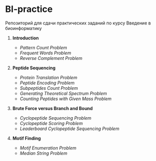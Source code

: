# BI-practice
Репозиторий для сдачи практических заданий по курсу Введение в биоинформатику

1. __Introduction__
    * _Pattern Count Problem_
    * _Frequent Words Problem_
    * _Reverse Complement Problem_

2. __Peptide Sequencing__
    * _Protein Translation Problem_
    * _Peptide Encoding Problem_
    * _Subpeptides Count Problem_
    * _Generating Theoretical Spectrum Problem_
    * _Counting Peptides with Given Mass Problem_

3. __Brute Force versus Branch and Bound__
    * _Cyclopeptide Sequencing Problem_
    * _Cyclopeptide Scoring Problem_
    * _Leaderboard Cyclopeptide Sequencing Problem_

4. __Motif Finding__
    * _Motif Enumeration Problem_
    * _Median String Problem_
